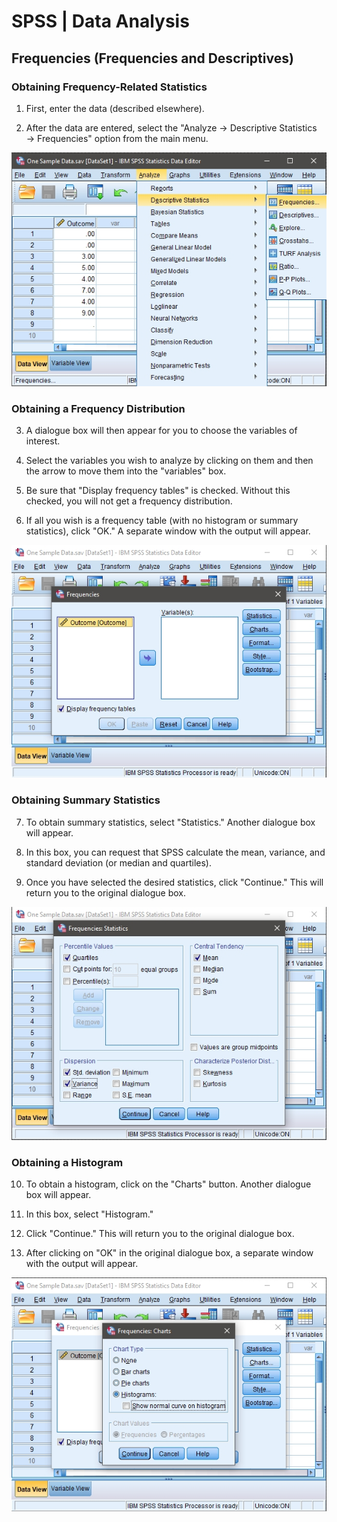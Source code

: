 # SPSS | Data Analysis

## Frequencies (Frequencies and Descriptives) 

### Obtaining Frequency-Related Statistics

1. First, enter the data (described elsewhere). 

2. After the data are entered, select the "Analyze → Descriptive Statistics → Frequencies" option from the main menu. 

<p align="center"><kbd><img src="frequencies1.png"></kbd></p>

### Obtaining a Frequency Distribution

3. A dialogue box will then appear for you to choose the variables of interest. 

4. Select the variables you wish to analyze by clicking on them and then the arrow to move them  into the "variables" box.

5. Be sure that "Display frequency tables" is checked. Without this checked, you will not get a frequency distribution.

6. If all you wish is a frequency table (with no histogram or summary statistics), click "OK." A separate window with the output will appear.

<p align="center"><kbd><img src="frequencies2.png"></kbd></p>

### Obtaining Summary Statistics 
 
7. To obtain summary statistics, select "Statistics." Another dialogue box will appear.

8. In this box, you can request that SPSS calculate the mean, variance, and standard deviation (or median and quartiles). 

9. Once you have selected the desired statistics, click "Continue." This will return you to the original dialogue box.

<p align="center"><kbd><img src="frequencies3.png"></kbd></p>

### Obtaining a Histogram 

10. To obtain a histogram, click on the "Charts" button. Another dialogue box will appear.

11. In this box, select "Histogram." 

12. Click "Continue." This will return you to the original dialogue box.

13. After clicking on "OK" in the original dialogue box, a separate window with the output will appear.

<p align="center"><kbd><img src="frequencies4.png"></kbd></p>
